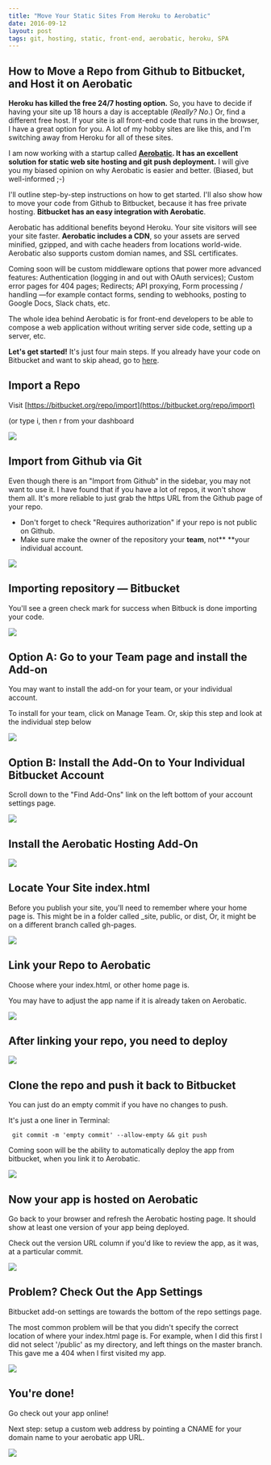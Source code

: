 ```yaml
---
title: "Move Your Static Sites From Heroku to Aerobatic"
date: 2016-09-12
layout: post
tags: git, hosting, static, front-end, aerobatic, heroku, SPA
---
```


## How to Move a Repo from Github to Bitbucket, and Host it on Aerobatic

**Heroku has killed the free 24/7 hosting option.** So, you have to decide if having your site up 18 hours a day is acceptable (*Really? No*.) Or, find a different free host. If your site is all front-end code that runs in the browser, I have a great option for you. A lot of my hobby sites are like this, and I'm switching away from Heroku for all of these sites.

I am now working with a startup called **[Aerobatic](http://bitbucket.aerobatic.com). It has an excellent solution for static web site hosting and git push  deployment.** I will give you my biased opinion on why Aerobatic is easier and better. (Biased, but well-informed ;-) 

I'll outline step-by-step instructions on how to get started. I'll also show how to move your code from Github to Bitbucket, because it has free private hosting. **Bitbucket has an easy integration with Aerobatic**.

Aerobatic has additional benefits beyond Heroku. Your site visitors will see your site faster. **Aerobatic includes a CDN**, so your assets are served minified, gzipped, and with cache headers from locations world-wide. Aerobatic also supports custom domian names, and SSL certificates. 

Coming soon will be custom middleware options that power more advanced features: Authentication (logging in and out with OAuth services); Custom error pages for 404 pages; Redirects; API proxying, Form processing / handling —for example contact forms, sending to webhooks, posting to Google Docs, Slack chats, etc.

The whole idea behind Aerobatic is for front-end developers to be able to compose a web application without writing server side code, setting up a server, etc.

**Let's get started!** It's just four main steps. If you already have your code on Bitbucket and want to skip ahead, go to [here](#install).





## Import a Repo

Visit [https://bitbucket.org/repo/import](https://bitbucket.org/repo/import)

(or type i, then r from your dashboard

![][1]

[1]: http://media.screensteps.me/sw/n7z7vh/import-a-repo.png?1434568984

## Import from Github via Git

Even though there is an "Import from Github" in the sidebar, you may not want to use it. I have found that if you have a lot of repos, it won't show them all. It's more reliable to just grab the https URL from the Github page of your repo. 

* Don't forget to check "Requires authorization" if your repo is not public on Github.
* Make sure make the owner of the repository your **team**, not** **your individual account.



![][2]

[2]: http://media.screensteps.me/sw/n7z7vh/import-from-github-via-git.png?1434568986

## Importing repository — Bitbucket

You'll see a green check mark for success when Bitbuck is done importing your code.

![][3]

[3]: http://media.screensteps.me/sw/n7z7vh/importing-repository--mdash--bitbucket.png?1434568987

## Option A: Go to your Team page and install the Add-on

You may want to install the add-on for your team, or your individual account. 

To install for your team, click on Manage Team. Or, skip this step and look at the individual step below



![][4]

[4]: http://media.screensteps.me/sw/n7z7vh/option-a--go-to-your-team-page-and-install-the-add-on.png?1434568989

## Option B: Install the Add-On to Your Individual Bitbucket Account

Scroll down to the "Find Add-Ons" link on the left bottom of your account settings page.

![][5]

[5]: http://media.screensteps.me/sw/n7z7vh/option-b--install-the-add-on-to-your-individual-bitbucket-account.png?1434568990

## Install the Aerobatic Hosting Add-On



![][6]

[6]: http://media.screensteps.me/sw/n7z7vh/install-the-aerobatic-hosting-add-on.png?1434568991

## Locate Your Site index.html

Before you publish your site, you'll need to remember where your home page is. This might be in a folder called _site, public, or dist, Or, it might be on a different branch called gh-pages.

![][7]

[7]: http://media.screensteps.me/sw/n7z7vh/locate-your-site-indexhtml.png?1434568993

## Link your Repo to Aerobatic

Choose where your index.html, or other home page is.

You may have to adjust the app name if it is already taken on Aerobatic.

![][8]

[8]: http://media.screensteps.me/sw/n7z7vh/link-your-repo-to-aerobatic.png?1434568994

## After linking your repo, you need to deploy

![][9]

[9]: http://media.screensteps.me/sw/n7z7vh/after-linking-your-repo--you-need-to-deploy.png?1434568995

## Clone the repo and push it back to Bitbucket

You can just do an empty commit if you have no changes to push.

It's just a one liner in Terminal: 

     git commit -m 'empty commit' --allow-empty && git push

Coming soon will be the ability to automatically deploy the app from bitbucket, when you link it to Aerobatic.

![][10]

[10]: http://media.screensteps.me/sw/n7z7vh/clone-the-repo-and-push-it-back-to-bitbucket.png?1434568996

## Now your app is hosted on Aerobatic

Go back to your browser and refresh the Aerobatic hosting page. It should show at least one version of your app being deployed.

Check out the version URL column if you'd like to review the app, as it was, at a particular commit.

![][11]

[11]: http://media.screensteps.me/sw/n7z7vh/now-your-app-is-hosted-on-aerobatic.png?1434568997

## Problem? Check Out the App Settings

Bitbucket add-on settings are towards the bottom of the repo settings page.

The most common problem will be that you didn't specify the correct location of where your index.html page is. For example, when I did this first I did not select '/public' as my directory, and left things on the master branch. This gave me a 404 when I first visited my app.

![][12]

[12]: http://media.screensteps.me/sw/n7z7vh/problem--check-out-the-app-settings.png?1434568999

## You're done!

Go check out your app online!

Next step: setup a custom web address by pointing a CNAME for your domain name to your aerobatic app URL.

![][13]

[13]: http://media.screensteps.me/sw/n7z7vh/you-re-done-.gif?1434569006